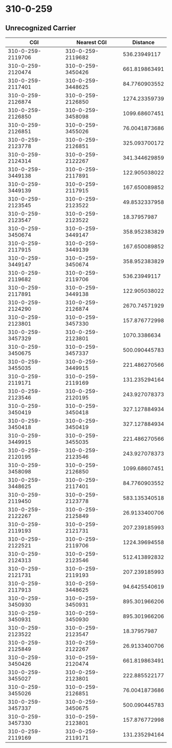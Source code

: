 # 310-0-259
## Unrecognized Carrier


| CGI | Nearest CGI | Distance |
|-----|-------------|----------|
| 310-0-259-2119706 | 310-0-259-2119682 | 536.23949117 |
| 310-0-259-2120474 | 310-0-259-3450426 | 661.819863491 |
| 310-0-259-2117401 | 310-0-259-3448625 | 84.7760903552 |
| 310-0-259-2126874 | 310-0-259-2126850 | 1274.23359739 |
| 310-0-259-2126850 | 310-0-259-3458098 | 1099.68607451 |
| 310-0-259-2126851 | 310-0-259-3455026 | 76.0041873686 |
| 310-0-259-2123778 | 310-0-259-2126851 | 325.093700172 |
| 310-0-259-2124314 | 310-0-259-2122267 | 341.344629859 |
| 310-0-259-3449138 | 310-0-259-2117891 | 122.905038022 |
| 310-0-259-3449139 | 310-0-259-2117915 | 167.650089852 |
| 310-0-259-2123545 | 310-0-259-2123522 | 49.8532337958 |
| 310-0-259-2123547 | 310-0-259-2123522 | 18.37957987 |
| 310-0-259-3450674 | 310-0-259-3449147 | 358.952383829 |
| 310-0-259-2117915 | 310-0-259-3449139 | 167.650089852 |
| 310-0-259-3449147 | 310-0-259-3450674 | 358.952383829 |
| 310-0-259-2119682 | 310-0-259-2119706 | 536.23949117 |
| 310-0-259-2117891 | 310-0-259-3449138 | 122.905038022 |
| 310-0-259-2124290 | 310-0-259-2126874 | 2670.74571929 |
| 310-0-259-2123801 | 310-0-259-3457330 | 157.876772998 |
| 310-0-259-3457329 | 310-0-259-2123801 | 1070.3386634 |
| 310-0-259-3450675 | 310-0-259-3457337 | 500.090445783 |
| 310-0-259-3455035 | 310-0-259-3449915 | 221.486270566 |
| 310-0-259-2119171 | 310-0-259-2119169 | 131.235294164 |
| 310-0-259-2123546 | 310-0-259-2120195 | 243.927078373 |
| 310-0-259-3450419 | 310-0-259-3450418 | 327.127884934 |
| 310-0-259-3450418 | 310-0-259-3450419 | 327.127884934 |
| 310-0-259-3449915 | 310-0-259-3455035 | 221.486270566 |
| 310-0-259-2120195 | 310-0-259-2123546 | 243.927078373 |
| 310-0-259-3458098 | 310-0-259-2126850 | 1099.68607451 |
| 310-0-259-3448625 | 310-0-259-2117401 | 84.7760903552 |
| 310-0-259-2119450 | 310-0-259-2123778 | 583.135340518 |
| 310-0-259-2122267 | 310-0-259-2125849 | 26.9133400706 |
| 310-0-259-2119193 | 310-0-259-2121731 | 207.239185993 |
| 310-0-259-2122521 | 310-0-259-2119706 | 1224.39694558 |
| 310-0-259-2124313 | 310-0-259-2123546 | 512.413892832 |
| 310-0-259-2121731 | 310-0-259-2119193 | 207.239185993 |
| 310-0-259-2117913 | 310-0-259-3448625 | 94.6425540619 |
| 310-0-259-3450930 | 310-0-259-3450931 | 895.301966206 |
| 310-0-259-3450931 | 310-0-259-3450930 | 895.301966206 |
| 310-0-259-2123522 | 310-0-259-2123547 | 18.37957987 |
| 310-0-259-2125849 | 310-0-259-2122267 | 26.9133400706 |
| 310-0-259-3450426 | 310-0-259-2120474 | 661.819863491 |
| 310-0-259-3455027 | 310-0-259-2123801 | 222.885522177 |
| 310-0-259-3455026 | 310-0-259-2126851 | 76.0041873686 |
| 310-0-259-3457337 | 310-0-259-3450675 | 500.090445783 |
| 310-0-259-3457330 | 310-0-259-2123801 | 157.876772998 |
| 310-0-259-2119169 | 310-0-259-2119171 | 131.235294164 |
